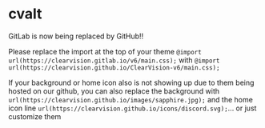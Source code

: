 # cvalt
GitLab is now being replaced by GitHub!!

Please replace the import at the top of your theme
`@import url(https://clearvision.gitlab.io/v6/main.css);`
with 
`@import url(https://clearvision.github.io/ClearVision-v6/main.css);`

If your background or home icon also is not showing up due to them being hosted on our github, you can also replace the background with `url(https://clearvision.github.io/images/sapphire.jpg);` and the home icon line `url(https://clearvision.github.io/icons/discord.svg);`... or just customize them
